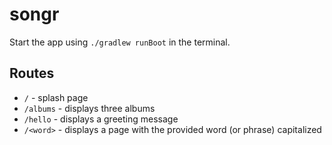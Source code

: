 # songr

Start the app using `./gradlew runBoot` in the terminal. 

## Routes

- `/` - splash page
- `/albums` - displays three albums
- `/hello` - displays a greeting message
- `/<word>` - displays a page with the provided word (or phrase) capitalized
